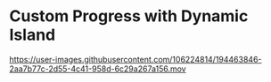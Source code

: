 # Custom Progress with Dynamic Island

https://user-images.githubusercontent.com/106224814/194463846-2aa7b77c-2d55-4c41-958d-6c29a267a156.mov

